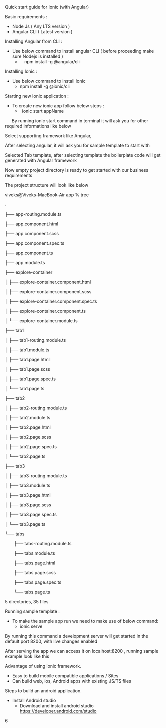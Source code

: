 ﻿Quick start guide for Ionic (with Angular)





















Basic requirements :



- Node Js ( Any LTS version )
- Angular CLI ( Latest version )


Installing Angular from CLI :

- Use below command to install angular CLI ( before proceeding make sure Nodejs is installed )
  - `  `npm install -g @angular/cli    

Installing Ionic :

- Use below command to install Ionic 
  - npm install -g @ionic/cli

Starting new Ionic application :

- To create new ionic app follow below steps :
  - ` `ionic start  appName

`	`By running ionic start command in terminal it will ask you for other required informations like below


















Select supporting framework like Angular, 

After selecting angular, it will ask you for sample template to start with 



Selected Tab template, after selecting template the boilerplate code will get generated with Angular framework 
















Now empty project directory is ready to get started with our business requirements 

The project structure will look like below

viveks@Viveks-MacBook-Air app % tree      

.

├── app-routing.module.ts

├── app.component.html

├── app.component.scss

├── app.component.spec.ts

├── app.component.ts

├── app.module.ts

├── explore-container

│   ├── explore-container.component.html

│   ├── explore-container.component.scss

│   ├── explore-container.component.spec.ts

│   ├── explore-container.component.ts

│   └── explore-container.module.ts

├── tab1

│   ├── tab1-routing.module.ts

│   ├── tab1.module.ts

│   ├── tab1.page.html

│   ├── tab1.page.scss

│   ├── tab1.page.spec.ts

│   └── tab1.page.ts

├── tab2

│   ├── tab2-routing.module.ts

│   ├── tab2.module.ts

│   ├── tab2.page.html

│   ├── tab2.page.scss

│   ├── tab2.page.spec.ts

│   └── tab2.page.ts

├── tab3

│   ├── tab3-routing.module.ts

│   ├── tab3.module.ts

│   ├── tab3.page.html

│   ├── tab3.page.scss

│   ├── tab3.page.spec.ts

│   └── tab3.page.ts

└── tabs

`    `├── tabs-routing.module.ts

`    `├── tabs.module.ts

`    `├── tabs.page.html

`    `├── tabs.page.scss

`    `├── tabs.page.spec.ts

`    `└── tabs.page.ts

5 directories, 35 files

Running sample template :

- To make the sample app run we need to make use of below command:
  - ionic serve

By running this command a development server will get started in the default port 8200, with live changes enabled 

After serving the app we can access it on localhost:8200 , running sample example look like this 












Advantage of using ionic framework.

- Easy to build mobile compatible applications / Sites
- Can build web, ios, Android apps with existing JS/TS files 


Steps to build an android application.

- Install Android studio 
  - Download and install android studio <https://developer.android.com/studio>


6
